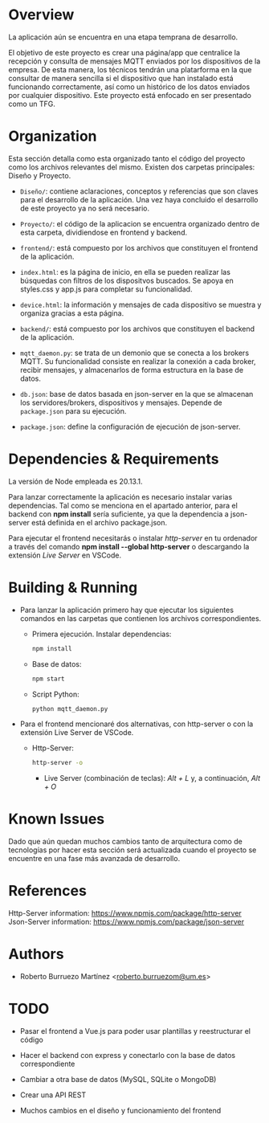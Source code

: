 # Overview

La aplicación aún se encuentra en una etapa temprana de desarrollo.

El objetivo de este proyecto es crear una página/app que centralice la recepción y consulta de mensajes MQTT enviados por los dispositivos de la empresa.
De esta manera, los técnicos tendrán una platarforma en la que consultar de manera sencilla si el dispositivo que han instalado está funcionando correctamente, así como un histórico de los datos enviados por cualquier dispositivo.
Este proyecto está enfocado en ser presentado como un TFG.

# Organization

Esta sección detalla como esta organizado tanto el código del proyecto como los archivos relevantes del mismo. Existen dos carpetas principales: Diseño y Proyecto.

- `Diseño/`: contiene aclaraciones, conceptos y referencias que son claves para el desarrollo de la aplicación. Una vez haya concluido el desarrollo de este proyecto ya no será necesario.

- `Proyecto/`: el código de la aplicacion se encuentra organizado dentro de esta carpeta, dividiendose en frontend y backend.

- `frontend/`: está compuesto por los archivos que constituyen el frontend de la aplicación.

- `index.html`: es la página de inicio, en ella se pueden realizar las búsquedas con filtros de los dispositvos buscados. Se apoya en styles.css y app.js para completar su funcionalidad.

- `device.html`: la información y mensajes de cada dispositivo se muestra y organiza gracias a esta página.

- `backend/`: está compuesto por los archivos que constituyen el backend de la aplicación.

- `mqtt_daemon.py`: se trata de un demonio que se conecta a los brokers MQTT. Su funcionalidad consiste en realizar la conexión a cada broker, recibir mensajes, y almacenarlos de forma estructura en la base de datos.

- `db.json`: base de datos basada en json-server en la que se almacenan los servidores/brokers, dispositivos y mensajes. Depende de `package.json` para su ejecución.

- `package.json`: define la configuración de ejecución de json-server.

# Dependencies & Requirements

La versión de Node empleada es 20.13.1.

Para lanzar correctamente la aplicación es necesario instalar varias dependencias. Tal como se menciona en el apartado anterior, para el backend con **npm install** sería suficiente, ya que la dependencia a json-server está definida en el archivo package.json.

Para ejecutar el frontend necesitarás o instalar _http-server_ en tu ordenador a través del comando **npm install --global http-server** o descargando la extensión _Live Server_ en VSCode.

# Building & Running

- Para lanzar la aplicación primero hay que ejecutar los siguientes comandos en las carpetas que contienen los archivos correspondientes.

  - Primera ejecución. Instalar dependencias:
    ```bash
    npm install
    ```
  - Base de datos:

    ```bash
    npm start
    ```

  - Script Python:
    ```bash
    python mqtt_daemon.py
    ```

- Para el frontend mencionaré dos alternativas, con http-server o con la extensión Live Server de VSCode.

  - Http-Server:

    ```bash
    http-server -o
    ```

    - Live Server (combinación de teclas): _Alt + L_ y, a continuación, _Alt + O_

# Known Issues

Dado que aún quedan muchos cambios tanto de arquitectura como de tecnologías por hacer esta sección será actualizada cuando el proyecto se encuentre en una fase más avanzada de desarrollo.

# References

Http-Server information: https://www.npmjs.com/package/http-server  
Json-Server information: https://www.npmjs.com/package/json-server

# Authors

- Roberto Burruezo Martínez \<roberto.burruezom@um.es\>

# TODO

- Pasar el frontend a Vue.js para poder usar plantillas y reestructurar el código

- Hacer el backend con express y conectarlo con la base de datos correspondiente

- Cambiar a otra base de datos (MySQL, SQLite o MongoDB)

- Crear una API REST

- Muchos cambios en el diseño y funcionamiento del frontend
